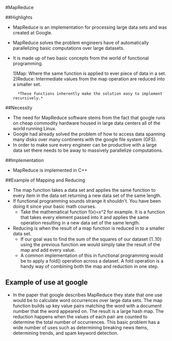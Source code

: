 #MapReduce

##Highlights
* MapReduce is an implementation for processing large data sets and was created at Google.
* MapReduce solves the problem engineers have of automatically parallelizing basic computations over large datasets. 
* It is made up of two basic concepts from the world of functional programming.

    1)Map: Where the same function is applied to ever piece of data in a set.
    2)Reduce: Intermediate values from the map operation are reduced into a smaller set.
    
        *These functions inherently make the solution easy to implement recursively.*

##Necessity
* The need for MapReduce software stems from the fact that google runs on cheap commodity hardware housed in large data centers all of the world running Linux.
* Google had already solved the problem of how to access data spanning many disks over many continents with the google file system (GFS).
* In order to make sure every engineer can be productive with a large data set there needs to be away to massively parallelize computations.


##Implementation
* MapReduce is implemented in C++


##Example of Mapping and Reducing
* The map function takes a data set and applies the same function to every item in the data set returning a new data set of the same length.
* If functional programming sounds strange it shouldn't. You have been doing it since your basic math courses.
    * Take the mathematical function f(x)=x^2 for example.  It is a function that takes every element passed into it and applies the same operation resulting in a new data set of the same length.
* Reducing is when the result of a map function is reduced in to a smaller data set.
    * If our goal was to find the sum of the squares of our dataset {1..10} using the previous function we would simply take the result of the map and add every value.  
    * A common implementation of this in functional programming would be to apply a fold() operation across a dataset.  A fold operation is a handy way of combining both the map and reduction in one step. 
    
## Example of use at google
* In the paper that google describes MapReduce they state that one use would be to calculate word occurrences over large data sets.  The map function builds up key value pairs matching the word with a document number that the word appeared on.  The result is a large hash map.  The reduction happens when the values of each pair are counted to determine the total number of occurrences. This basic problem has a wide number of uses such as determining breaking news items, determining trends, and spam keyword detection.



